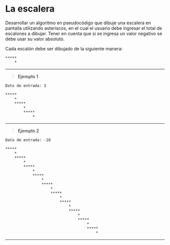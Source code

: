 ﻿# La escalera

Desarrollar un algoritmo en pseudocódigo que dibuje una escalera en pantalla utilizando asteriscos, en el cual
el usuario debe ingresar el total de escalones a dibujar. Tener en cuenta que si se ingresa un valor
negativo se debe usar su valor absoluto.

Cada escalón debe ser dibujado de la siguiente manera:
```
*****
    *
```

---

> **Ejemplo 1**

`Dato de entrada: 3`

```
*****
    *
    *****
        *
        *****
            *
```

---

> **Ejemplo 2**

`Dato de entrada: -10`

```
*****
    *
    *****
        *
        *****
            *
            *****
                *
                *****
                    *
                    *****
                        *
                        *****
                            *
                            *****
                                *
                                *****
                                    *
                                    *****
                                        *
```

---

